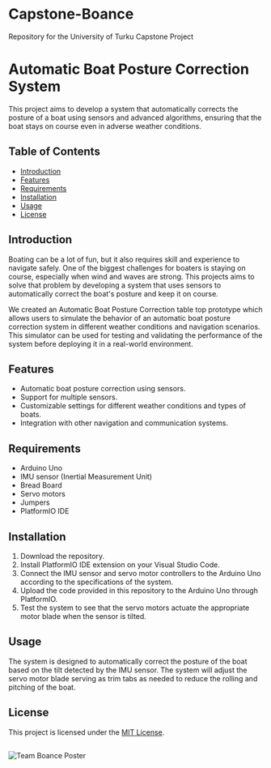 # Capstone-Boance
Repository for the University of Turku Capstone Project

# Automatic Boat Posture Correction System
This project aims to develop a system that automatically corrects the posture of a boat using sensors and advanced algorithms, ensuring that the boat stays on course even in adverse weather conditions.

## Table of Contents
* [Introduction](#Introduction)
* [Features](#Features)
* [Requirements](#Requirements)
* [Installation](#Installation)
* [Usage](#Usage)
* [License](#License)

## Introduction
Boating can be a lot of fun, but it also requires skill and experience to navigate safely. One of the biggest challenges for boaters is staying on course, especially when wind and waves are strong. This projects aims to solve that problem by developing a system that uses sensors to automatically correct the boat's posture and keep it on course.

We created an Automatic Boat Posture Correction table top prototype which allows users to simulate the behavior of an automatic boat posture correction system in different weather conditions and navigation scenarios. This simulator can be used for testing and validating the performance of the system before deploying it in a real-world environment.

## Features
* Automatic boat posture correction using sensors.
* Support for multiple sensors.
* Customizable settings for different weather conditions and types of boats.
* Integration with other navigation and communication systems.

## Requirements
* Arduino Uno
* IMU sensor (Inertial Measurement Unit)
* Bread Board
* Servo motors
* Jumpers
* PlatformIO IDE

## Installation
1. Download the repository.
2. Install PlatformIO IDE extension on your Visual Studio Code.
3. Connect the IMU sensor and servo motor controllers to the Arduino Uno according to the specifications of the system.
4. Upload the code provided in this repository to the Arduino Uno through PlatformIO. 
5. Test the system to see that the servo motors actuate the appropriate motor blade when the sensor is tilted.

## Usage
The system is designed to automatically correct the posture of the boat based on the tilt detected by the IMU sensor. The system will adjust the servo motor blade serving as trim tabs as needed to reduce the rolling and pitching of the boat. 

## License
This project is licensed under the [MIT License](https://choosealicense.com/licenses/mit/). 

##
![Team Boance Poster](https://github.com/BowenTT/Capstone-Boance/blob/main/Poster.jpg?raw=true)

<!--<img src="https://github.com/BowenTT/Capstone-Boance/blob/main/Poster.jpg?raw=true" align="center" height="75%" width="75%" alt="Team Boance">-->
